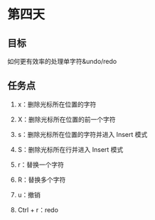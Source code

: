 # 第四天

## 目标

如何更有效率的处理单字符&undo/redo

## 任务点

1. x：删除光标所在位置的字符
2. X：删除光标所在位置的前一个字符

3. s：删除光标所在位置的字符并进入 Insert 模式
4. S：删除光标所在行并进入 Insert 模式

5. r：替换一个字符
6. R：替换多个字符

7. u：撤销
8. Ctrl + r：redo
